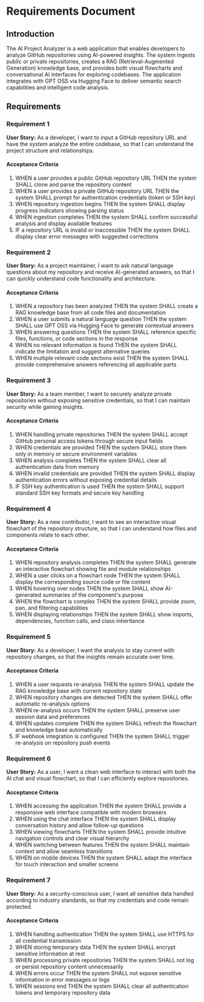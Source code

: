 # Requirements Document

## Introduction

The AI Project Analyzer is a web application that enables developers to analyze GitHub repositories using AI-powered insights. The system ingests public or private repositories, creates a RAG (Retrieval-Augmented Generation) knowledge base, and provides both visual flowcharts and conversational AI interfaces for exploring codebases. The application integrates with GPT OSS via Hugging Face to deliver semantic search capabilities and intelligent code analysis.

## Requirements

### Requirement 1

**User Story:** As a developer, I want to input a GitHub repository URL and have the system analyze the entire codebase, so that I can understand the project structure and relationships.

#### Acceptance Criteria

1. WHEN a user provides a public GitHub repository URL THEN the system SHALL clone and parse the repository content
2. WHEN a user provides a private GitHub repository URL THEN the system SHALL prompt for authentication credentials (token or SSH key)
3. WHEN repository ingestion begins THEN the system SHALL display progress indicators showing parsing status
4. WHEN ingestion completes THEN the system SHALL confirm successful analysis and display available features
5. IF a repository URL is invalid or inaccessible THEN the system SHALL display clear error messages with suggested corrections

### Requirement 2

**User Story:** As a project maintainer, I want to ask natural language questions about my repository and receive AI-generated answers, so that I can quickly understand code functionality and architecture.

#### Acceptance Criteria

1. WHEN a repository has been analyzed THEN the system SHALL create a RAG knowledge base from all code files and documentation
2. WHEN a user submits a natural language question THEN the system SHALL use GPT OSS via Hugging Face to generate contextual answers
3. WHEN answering questions THEN the system SHALL reference specific files, functions, or code sections in the response
4. WHEN no relevant information is found THEN the system SHALL indicate the limitation and suggest alternative queries
5. WHEN multiple relevant code sections exist THEN the system SHALL provide comprehensive answers referencing all applicable parts

### Requirement 3

**User Story:** As a team member, I want to securely analyze private repositories without exposing sensitive credentials, so that I can maintain security while gaining insights.

#### Acceptance Criteria

1. WHEN handling private repositories THEN the system SHALL accept GitHub personal access tokens through secure input fields
2. WHEN credentials are provided THEN the system SHALL store them only in memory or secure environment variables
3. WHEN analysis completes THEN the system SHALL clear all authentication data from memory
4. WHEN invalid credentials are provided THEN the system SHALL display authentication errors without exposing credential details
5. IF SSH key authentication is used THEN the system SHALL support standard SSH key formats and secure key handling

### Requirement 4

**User Story:** As a new contributor, I want to see an interactive visual flowchart of the repository structure, so that I can understand how files and components relate to each other.

#### Acceptance Criteria

1. WHEN repository analysis completes THEN the system SHALL generate an interactive flowchart showing file and module relationships
2. WHEN a user clicks on a flowchart node THEN the system SHALL display the corresponding source code or file content
3. WHEN hovering over nodes THEN the system SHALL show AI-generated summaries of the component's purpose
4. WHEN the flowchart is complex THEN the system SHALL provide zoom, pan, and filtering capabilities
5. WHEN displaying relationships THEN the system SHALL show imports, dependencies, function calls, and class inheritance

### Requirement 5

**User Story:** As a developer, I want the analysis to stay current with repository changes, so that the insights remain accurate over time.

#### Acceptance Criteria

1. WHEN a user requests re-analysis THEN the system SHALL update the RAG knowledge base with current repository state
2. WHEN repository changes are detected THEN the system SHALL offer automatic re-analysis options
3. WHEN re-analysis occurs THEN the system SHALL preserve user session data and preferences
4. WHEN updates complete THEN the system SHALL refresh the flowchart and knowledge base automatically
5. IF webhook integration is configured THEN the system SHALL trigger re-analysis on repository push events

### Requirement 6

**User Story:** As a user, I want a clean web interface to interact with both the AI chat and visual flowchart, so that I can efficiently explore repositories.

#### Acceptance Criteria

1. WHEN accessing the application THEN the system SHALL provide a responsive web interface compatible with modern browsers
2. WHEN using the chat interface THEN the system SHALL display conversation history and allow follow-up questions
3. WHEN viewing flowcharts THEN the system SHALL provide intuitive navigation controls and clear visual hierarchy
4. WHEN switching between features THEN the system SHALL maintain context and allow seamless transitions
5. WHEN on mobile devices THEN the system SHALL adapt the interface for touch interaction and smaller screens

### Requirement 7

**User Story:** As a security-conscious user, I want all sensitive data handled according to industry standards, so that my credentials and code remain protected.

#### Acceptance Criteria

1. WHEN handling authentication THEN the system SHALL use HTTPS for all credential transmission
2. WHEN storing temporary data THEN the system SHALL encrypt sensitive information at rest
3. WHEN processing private repositories THEN the system SHALL not log or persist repository content unnecessarily
4. WHEN errors occur THEN the system SHALL not expose sensitive information in error messages or logs
5. WHEN sessions end THEN the system SHALL clear all authentication tokens and temporary repository data